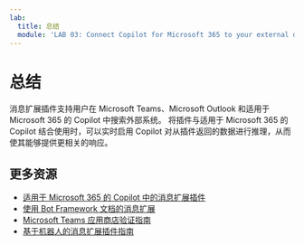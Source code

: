 ```yaml
---
lab:
  title: 总结
  module: 'LAB 03: Connect Copilot for Microsoft 365 to your external data in real-time with message extension plugins built with .NET and Visual Studio'
---
```


# 总结

消息扩展插件支持用户在 Microsoft Teams、Microsoft Outlook 和适用于 Microsoft 365 的 Copilot 中搜索外部系统。 将插件与适用于 Microsoft 365 的 Copilot 结合使用时，可以实时启用 Copilot 对从插件返回的数据进行推理，从而使其能够提供更相关的响应。

## 更多资源

- [适用于 Microsoft 365 的 Copilot 中的消息扩展插件](/microsoft-365-copilot/extensibility/overview-message-extension-bot)
- [使用 Bot Framework 文档的消息扩展](/microsoftteams/platform/messaging-extensions/build-bot-based-message-extension?tabs=search-commands)
- [Microsoft Teams 应用商店验证指南](/microsoftteams/platform/concepts/deploy-and-publish/appsource/prepare/teams-store-validation-guidelines#teams-apps-extensible-as-plugin-for-microsoft-copilot-for-microsoft-365)
- [基于机器人的消息扩展插件指南](/microsoftteams/platform/messaging-extensions/high-quality-message-extension?tabs=tasks)
